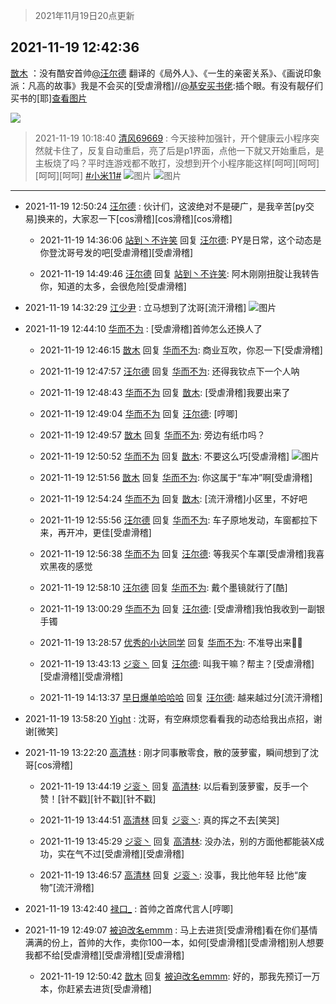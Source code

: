 > 2021年11月19日20点更新
<link rel="stylesheet" href="https://cdn.jsdelivr.net/gh/taotie6/sampleJSON@main/css/photo_show.css">
<meta name="referrer" content="no-referrer" />


 ## 2021-11-19 12:42:36 

 [㪚木](https://www.coolapk.com/feed/31573276?shareKey=MzFhMGU4YzBjNjRlNjE5NzJmNzM~) ：没有酷安首帅<a class="feed-link-uname" href="/u/汪尔德">@汪尔德</a> 翻译的《局外人》、《一生的亲密关系》、《画说印象派：凡高的故事》我是不会买的[受虐滑稽]//<a class="feed-link-uname" href="/u/基安买书佬">@基安买书佬</a>:插个眼。有没有靓仔们买书的[耶]<a class="feed-forward-pic" href="http://image.coolapk.com/feed/2021/1119/12/1362774_6443_2169_546@750x750.jpg">查看图片</a> 

<div class="album">
<img class="img-item" src="https://image.coolapk.com/feed/2020/0511/21/1081091_45bad8f3_4880_7713@356x200.gif" />
</div>

> 2021-11-19 10:18:40 
> [清风69669](https://www.coolapk.com/feed/31569894?shareKey=ZTRjYzZkOTNjZTAwNjE5NzJmNzM~) : 今天接种加强针，开个健康云小程序突然就卡住了，反复自动重启，亮了后是p1界面，点他一下就又开始重启，是主板烧了吗？平时连游戏都不敢打，没想到开个小程序能这样[呵呵][呵呵][呵呵][呵呵] <a class="feed-link-tag" href="/t/小米11?type=0">#小米11#</a> 
![图片](https://image.coolapk.com/feed/2021/1119/10/4249952_5b4f4bad_8318_743_41@2494x3325.jpeg)
![图片](https://image.coolapk.com/feed/2021/1119/10/4249952_e2b81620_8318_744_341@2494x3325.jpeg)

 ------- 

- 2021-11-19 12:50:24 [汪尔德](uid=1595236) : 伙计们，这波绝对不是硬广，是我辛苦[py交易]换来的，大家忍一下[cos滑稽][cos滑稽][cos滑稽] 

    - 2021-11-19 14:36:06 [站到丶不许笑](uid=1165627) 回复 [汪尔德](uid=1595236): PY是日常，这个动态是你登沈哥号发的吧[受虐滑稽][受虐滑稽] 

    - 2021-11-19 14:49:46 [汪尔德](uid=1595236) 回复 [站到丶不许笑](uid=1165627): 阿木刚刚扭腚让我转告你，知道的太多，会很危险[受虐滑稽] 

- 2021-11-19 14:32:29 [江少尹](uid=3524927) : 立马想到了沈哥[流汗滑稽] ![图片](https://image.coolapk.com/feed/2021/1119/14/3524927_3548_553_494@1040x416.jpg)

- 2021-11-19 12:44:10 [华而不为](uid=1212555) : [受虐滑稽]首帅怎么还换人了 

    - 2021-11-19 12:46:15 [㪚木](uid=1081091) 回复 [华而不为](uid=1212555): 商业互吹，你忍一下[受虐滑稽] 

    - 2021-11-19 12:47:57 [汪尔德](uid=1595236) 回复 [华而不为](uid=1212555): 还得我钦点下一个人呐 

    - 2021-11-19 12:48:43 [华而不为](uid=1212555) 回复 [㪚木](uid=1081091): [受虐滑稽]我要出来了 

    - 2021-11-19 12:49:04 [华而不为](uid=1212555) 回复 [汪尔德](uid=1595236): [哼唧] 

    - 2021-11-19 12:49:57 [㪚木](uid=1081091) 回复 [华而不为](uid=1212555): 旁边有纸巾吗？ 

    - 2021-11-19 12:50:52 [华而不为](uid=1212555) 回复 [㪚木](uid=1081091): 不要这么巧[受虐滑稽] ![图片](https://image.coolapk.com/feed/2021/1119/12/1212555_6e5c640a_7450_7188_454@3325x2494.jpeg)

    - 2021-11-19 12:51:56 [㪚木](uid=1081091) 回复 [华而不为](uid=1212555): 你这属于“车冲”啊[受虐滑稽] 

    - 2021-11-19 12:54:24 [华而不为](uid=1212555) 回复 [㪚木](uid=1081091): [流汗滑稽]小区里，不好吧 

    - 2021-11-19 12:55:56 [汪尔德](uid=1595236) 回复 [华而不为](uid=1212555): 车子原地发动，车窗都拉下来，再开冲，更佳[受虐滑稽] 

    - 2021-11-19 12:56:38 [华而不为](uid=1212555) 回复 [汪尔德](uid=1595236): 等我买个车罩[受虐滑稽]我喜欢黑夜的感觉 

    - 2021-11-19 12:58:10 [汪尔德](uid=1595236) 回复 [华而不为](uid=1212555): 戴个墨镜就行了[酷] 

    - 2021-11-19 13:00:29 [华而不为](uid=1212555) 回复 [汪尔德](uid=1595236): [受虐滑稽]我怕我收到一副银手镯 

    - 2021-11-19 13:28:57 [优秀的小达同学](uid=3114536) 回复 [华而不为](uid=1212555): 不准导出来🤤🤤 

    - 2021-11-19 13:43:13 [ジ衮丶](uid=494451) 回复 [汪尔德](uid=1595236): 叫我干嘛？帮主？[受虐滑稽][受虐滑稽][受虐滑稽] 

    - 2021-11-19 14:13:37 [早日爆单哈哈哈](uid=2188936) 回复 [汪尔德](uid=1595236): 越来越过分[流汗滑稽] 

- 2021-11-19 13:58:20 [Yight](uid=1263007) : 沈哥，有空麻烦您看看我的动态给我出点招，谢谢[微笑] 

- 2021-11-19 13:22:20 [高清林](uid=8114305) : 刚才同事散零食，散的菠萝蜜，瞬间想到了沈哥[cos滑稽] 

    - 2021-11-19 13:44:19 [ジ衮丶](uid=494451) 回复 [高清林](uid=8114305): 以后看到菠萝蜜，反手一个赞！[针不戳][针不戳][针不戳] 

    - 2021-11-19 13:44:51 [高清林](uid=8114305) 回复 [ジ衮丶](uid=494451): 真的挥之不去[笑哭] 

    - 2021-11-19 13:45:29 [ジ衮丶](uid=494451) 回复 [高清林](uid=8114305): 没办法，别的方面他都能装X成功，实在气不过[受虐滑稽][受虐滑稽] 

    - 2021-11-19 13:46:57 [高清林](uid=8114305) 回复 [ジ衮丶](uid=494451): 没事，我比他年轻 比他“废物”[流汗滑稽] 

- 2021-11-19 13:42:40 [禄口_](uid=1005884) : 首帅之首席代言人[哼唧] 

- 2021-11-19 12:49:07 [被迫改名emmm](uid=3302275) : 马上去进货[受虐滑稽]看在你们基情满满的份上，首帅的大作，卖你100一本，如何[受虐滑稽][受虐滑稽]别人想要我都不给[受虐滑稽][受虐滑稽][受虐滑稽] 

    - 2021-11-19 12:50:42 [㪚木](uid=1081091) 回复 [被迫改名emmm](uid=3302275): 好的，那我先预订一万本，你赶紧去进货[受虐滑稽] 

